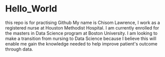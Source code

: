 # Hello_World
this repo is for practising Github
My name is Chisom Lawrence, I work as a registered nurse at Houston Methodist Hospital. I am currently enrolled for the masters in Data Science program at Boston University.  I am looking to make a transition from nursing to Data Science because I  believe this will enable me gain the knowledge needed to help improve patient's outcome through data. 
